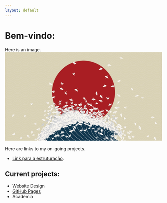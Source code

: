 ```yaml
---
layout: default
---
```


# Bem-vindo:


Here is an image.
![](images/minimalism_origami.jpg)

Here are links to my on-going projects.

- [Link para a estruturação](./pages/configuracao_projeto.html).

## Current projects:

- Website Design
- [GitHub Pages](http://laderast.github.io)
- Academia